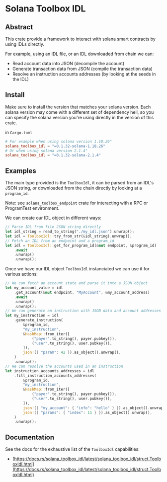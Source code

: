 # Solana Toolbox IDL

## Abstract

This crate provide a framework to interact with solana smart contracts by using IDLs directly.

For example, using an IDL file, or an IDL downloaded from chain we can:
- Read account data into JSON (decompile the account)
- Generate transaction data from JSON (compile the transaction data)
- Resolve an instruction accounts addresses (by looking at the seeds in the IDL)

## Install

Make sure to install the version that matches your solana version.
Each solana version may come with a different set of dependency hell, so you can specify the solana version you're using directly in the version of this crate.

in `Cargo.toml`
```toml
# For example when using solana version 1.18.26"
solana_toolbox_idl = "=0.1.32-solana-1.18.26"
# Or when using solana version 2.1.4"
solana_toolbox_idl = "=0.1.32-solana-2.1.4"
```

## Examples

The main type provided is the `ToolboxIdl`, it can be parsed from an IDL's JSON string, or downloaded from the chain directly by looking at a `program_id`.

Note: see `solana_toolbox_endpoint` crate for interacting with a RPC or ProgramTest environment.

We can create our IDL object in different ways:

```rust
// Parse IDL from file JSON string directly
let idl_string = read_to_string("./my_idl.json").unwrap();
let idl = ToolboxIdl::try_from_str(&idl_string).unwrap();
// Fetch an IDL from an endpoint and a program_id
let idl = ToolboxIdl::get_for_program_id(&mut endpoint, &program_id)
    .await
    .unwrap()
    .unwrap();
```

Once we have our IDL object `ToolboxIdl` instanciated we can use it for various actions:

```rust
// We can fetch an account state and parse it into a JSON object
let my_account_value = idl
    .get_account(&mut endpoint, "MyAccount", &my_account_address)
    .await
    .unwrap()
    .unwrap();
// We can generate an instruction with JSON data and account addresses as inputs
let my_instruction = idl
    .generate_instruction(
        &program_id,
        "my_instruction",
        &HashMap::from_iter([
            ("payer".to_string(), payer.pubkey()),
            ("user".to_string(), user.pubkey()),
        ]),
        json!({ "param": 42 }).as_object().unwrap(),
    )
    .unwrap();
// We can resolve the accounts used in an instruction
let instruction_accounts_addresses = idl
    .fill_instruction_accounts_addresses(
        &program_id,
        "my_instruction",
        &HashMap::from_iter([
            ("payer".to_string(), payer.pubkey()),
            ("user".to_string(), user.pubkey()),
        ]),
        json!({ "my_account": { "info": "hello" } }).as_object().unwrap(),
        json!({ "params": { "index": 11 } }).as_object().unwrap(),
    )
    .unwrap();
```

## Documentation

See the docs for the exhaustive list of the `ToolboxIdl` capabilities:

- [https://docs.rs/solana_toolbox_idl/latest/solana_toolbox_idl/struct.ToolboxIdl.html](https://docs.rs/solana_toolbox_idl/latest/solana_toolbox_idl/struct.ToolboxIdl.html)
